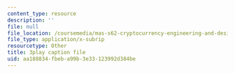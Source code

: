 ```yaml
---
content_type: resource
description: ''
file: null
file_location: /coursemedia/mas-s62-cryptocurrency-engineering-and-design-spring-2018/aa188834fbeba99b3e33123992d384be_mBdrvfytLDQ.srt
file_type: application/x-subrip
resourcetype: Other
title: 3play caption file
uid: aa188834-fbeb-a99b-3e33-123992d384be
---
```

